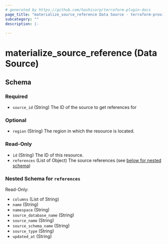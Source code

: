 ```yaml
---
# generated by https://github.com/hashicorp/terraform-plugin-docs
page_title: "materialize_source_reference Data Source - terraform-provider-materialize"
subcategory: ""
description: |-
  
---
```


# materialize_source_reference (Data Source)





<!-- schema generated by tfplugindocs -->
## Schema

### Required

- `source_id` (String) The ID of the source to get references for

### Optional

- `region` (String) The region in which the resource is located.

### Read-Only

- `id` (String) The ID of this resource.
- `references` (List of Object) The source references (see [below for nested schema](#nestedatt--references))

<a id="nestedatt--references"></a>
### Nested Schema for `references`

Read-Only:

- `columns` (List of String)
- `name` (String)
- `namespace` (String)
- `source_database_name` (String)
- `source_name` (String)
- `source_schema_name` (String)
- `source_type` (String)
- `updated_at` (String)
